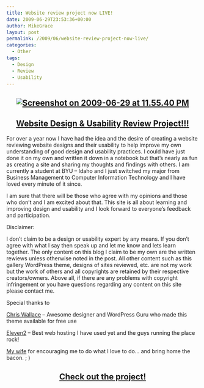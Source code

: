 ```yaml
---
title: Website review project now LIVE!
date: 2009-06-29T23:53:36+00:00
author: MikeGrace
layout: post
permalink: /2009/06/website-review-project-now-live/
categories:
  - Other
tags:
  - Design
  - Review
  - Usability
---
```

<h2 style="text-align: center;">
  <a href="http://sitereview.michaelgrace.org/"><img class="aligncenter size-full wp-image-305" title="website review project" src="/assets/2009/06/Screenshot-on-2009-06-29-at-11.55.40-PM.png" alt="Screenshot on 2009-06-29 at 11.55.40 PM" width="424" height="356" srcset="/assets/2009/06/Screenshot-on-2009-06-29-at-11.55.40-PM.png 424w, /assets/2009/06/Screenshot-on-2009-06-29-at-11.55.40-PM-300x251.png 300w" sizes="(max-width: 424px) 100vw, 424px" /></a>
</h2>

<h2 style="text-align: center;">
  <a href="http://sitereview.michaelgrace.org/"><span style="text-decoration: underline;"><strong>Website Design & Usability Review Project!!!</strong></span></a>
</h2>

For over a year now I have had the idea and the desire of creating a website reviewing website designs and their usability to help improve my own understanding of good design and usability practices. I could have just done it on my own and written it down in a notebook but that’s nearly as fun as creating a site and sharing my thoughts and findings with others. I am currently a student at BYU – Idaho and I just switched my major from Business Management to Computer Information Technology and I have loved every minute of it since.

I am sure that there will be those who agree with my opinions and those who don’t and I am excited about that. This site is all about learning and improving design and usability and I look forward to everyone’s feedback and participation.

Disclaimer:
  
I don’t claim to be a design or usability expert by any means. If you don’t agree with what I say then speak up and let me know and lets learn together. The only content on this blog I claim to be my own are the written rewiews unless otherwise noted in the post. All other content such as this gallery WordPress theme, designs of sites reviewed, etc. are not my work but the work of others and all copyrights are retained by their respective creators/owners. Above all, if there are any problems with copyright infringement or you have questions regarding any content on this site please contact me.

Special thanks to

[Chris Wallace](http://www.chris-wallace.com/) – Awesome designer and WordPress Guru who made this theme available for free use

[Eleven2](http://www.eleven2.com/) – Best web hosting I have used yet and the guys running the place rock!

[My wife](http://casgrace.com/) for encouraging me to do what I love to do… and bring home the bacon. ; )

<h2 style="text-align: center;">
  <a href="http://sitereview.michaelgrace.org/">Check out the project!</a>
</h2>